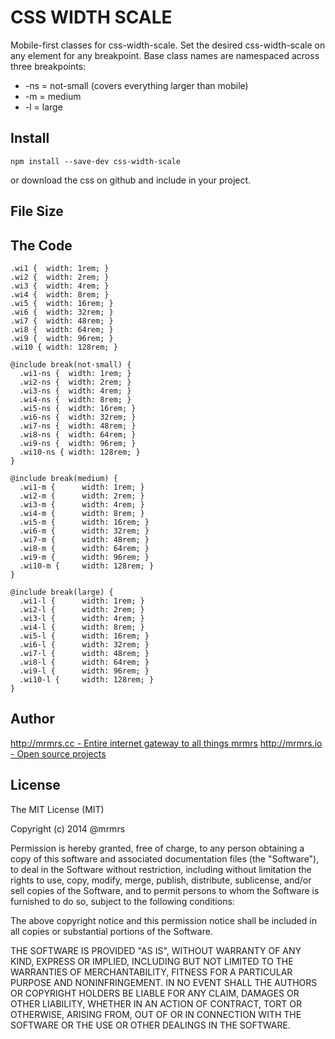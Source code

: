 # CSS WIDTH SCALE

  Mobile-first classes for css-width-scale.
  Set the desired css-width-scale on any element for any breakpoint.
  Base class names are namespaced across three breakpoints:

*  -ns = not-small (covers everything larger than mobile)
*  -m  = medium
*  -l  = large

## Install
```
npm install --save-dev css-width-scale
```
or download the css on github and include in your project.

## File Size


## The Code
```
.wi1 {  width: 1rem; }
.wi2 {  width: 2rem; }
.wi3 {  width: 4rem; }
.wi4 {  width: 8rem; }
.wi5 {  width: 16rem; }
.wi6 {  width: 32rem; }
.wi7 {  width: 48rem; }
.wi8 {  width: 64rem; }
.wi9 {  width: 96rem; }
.wi10 { width: 128rem; }

@include break(not-small) {
  .wi1-ns {  width: 1rem; }
  .wi2-ns {  width: 2rem; }
  .wi3-ns {  width: 4rem; }
  .wi4-ns {  width: 8rem; }
  .wi5-ns {  width: 16rem; }
  .wi6-ns {  width: 32rem; }
  .wi7-ns {  width: 48rem; }
  .wi8-ns {  width: 64rem; }
  .wi9-ns {  width: 96rem; }
  .wi10-ns { width: 128rem; }
}

@include break(medium) {
  .wi1-m {      width: 1rem; }
  .wi2-m {      width: 2rem; }
  .wi3-m {      width: 4rem; }
  .wi4-m {      width: 8rem; }
  .wi5-m {      width: 16rem; }
  .wi6-m {      width: 32rem; }
  .wi7-m {      width: 48rem; }
  .wi8-m {      width: 64rem; }
  .wi9-m {      width: 96rem; }
  .wi10-m {     width: 128rem; }
}

@include break(large) {
  .wi1-l {      width: 1rem; }
  .wi2-l {      width: 2rem; }
  .wi3-l {      width: 4rem; }
  .wi4-l {      width: 8rem; }
  .wi5-l {      width: 16rem; }
  .wi6-l {      width: 32rem; }
  .wi7-l {      width: 48rem; }
  .wi8-l {      width: 64rem; }
  .wi9-l {      width: 96rem; }
  .wi10-l {     width: 128rem; }
}

```

## Author

[http://mrmrs.cc - Entire internet gateway to all things mrmrs](http://mrmrs.cc)
[http://mrmrs.io - Open source projects](http://mrmrs.io)

## License

The MIT License (MIT)

Copyright (c) 2014 @mrmrs

Permission is hereby granted, free of charge, to any person obtaining a copy
of this software and associated documentation files (the "Software"), to deal
in the Software without restriction, including without limitation the rights
to use, copy, modify, merge, publish, distribute, sublicense, and/or sell
copies of the Software, and to permit persons to whom the Software is
furnished to do so, subject to the following conditions:

The above copyright notice and this permission notice shall be included in
all copies or substantial portions of the Software.

THE SOFTWARE IS PROVIDED "AS IS", WITHOUT WARRANTY OF ANY KIND, EXPRESS OR
IMPLIED, INCLUDING BUT NOT LIMITED TO THE WARRANTIES OF MERCHANTABILITY,
FITNESS FOR A PARTICULAR PURPOSE AND NONINFRINGEMENT. IN NO EVENT SHALL THE
AUTHORS OR COPYRIGHT HOLDERS BE LIABLE FOR ANY CLAIM, DAMAGES OR OTHER
LIABILITY, WHETHER IN AN ACTION OF CONTRACT, TORT OR OTHERWISE, ARISING FROM,
OUT OF OR IN CONNECTION WITH THE SOFTWARE OR THE USE OR OTHER DEALINGS IN
THE SOFTWARE.

